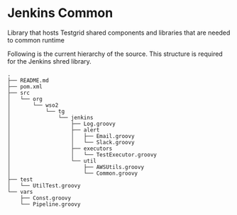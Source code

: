 # Jenkins Common

Library that hosts Testgrid shared components and libraries that are needed to common runtime

Following is the current hierarchy of the source. This structure is required for the Jenkins shred library.

````
.
├── README.md
├── pom.xml
├── src
│   └── org
│       └── wso2
│           └── tg
│               └── jenkins
│                   ├── Log.groovy
│                   ├── alert
│                   │   ├── Email.groovy
│                   │   └── Slack.groovy
│                   ├── executors
│                   │   └── TestExecutor.groovy
│                   └── util
│                       ├── AWSUtils.groovy
│                       └── Common.groovy
├── test
│   └── UtilTest.groovy
└── vars
    ├── Const.groovy
    └── Pipeline.groovy
````